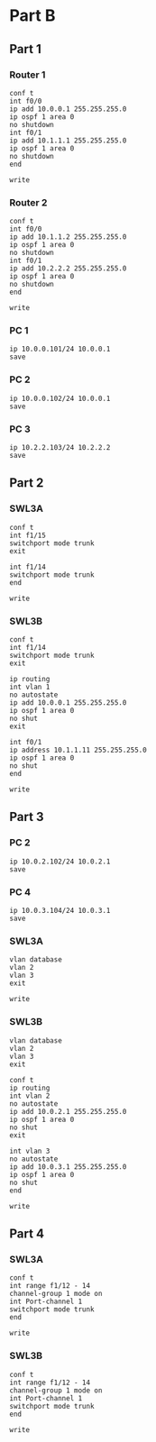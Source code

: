 # Part B 

## Part 1

### Router 1
```
conf t
int f0/0
ip add 10.0.0.1 255.255.255.0
ip ospf 1 area 0
no shutdown
int f0/1
ip add 10.1.1.1 255.255.255.0
ip ospf 1 area 0
no shutdown
end

write
```

### Router 2
```
conf t
int f0/0
ip add 10.1.1.2 255.255.255.0
ip ospf 1 area 0
no shutdown
int f0/1
ip add 10.2.2.2 255.255.255.0
ip ospf 1 area 0
no shutdown
end

write
```

### PC 1
```
ip 10.0.0.101/24 10.0.0.1
save
```

### PC 2
```
ip 10.0.0.102/24 10.0.0.1
save
```

### PC 3
```
ip 10.2.2.103/24 10.2.2.2
save
```

## Part 2

### SWL3A

```
conf t
int f1/15
switchport mode trunk
exit 

int f1/14
switchport mode trunk
end

write
```

### SWL3B

```
conf t
int f1/14
switchport mode trunk
exit

ip routing
int vlan 1
no autostate
ip add 10.0.0.1 255.255.255.0
ip ospf 1 area 0
no shut
exit

int f0/1
ip address 10.1.1.11 255.255.255.0
ip ospf 1 area 0
no shut
end 

write
```

## Part 3

### PC 2

```
ip 10.0.2.102/24 10.0.2.1
save
```

### PC 4

```
ip 10.0.3.104/24 10.0.3.1
save
```

### SWL3A
```
vlan database
vlan 2
vlan 3
exit

write
```



### SWL3B
```
vlan database
vlan 2
vlan 3
exit

conf t
ip routing
int vlan 2
no autostate
ip add 10.0.2.1 255.255.255.0
ip ospf 1 area 0
no shut
exit

int vlan 3
no autostate
ip add 10.0.3.1 255.255.255.0
ip ospf 1 area 0
no shut
end

write
``` 

## Part 4

### SWL3A
``` 
conf t
int range f1/12 - 14
channel-group 1 mode on
int Port-channel 1
switchport mode trunk
end

write
``` 

### SWL3B
``` 
conf t
int range f1/12 - 14
channel-group 1 mode on
int Port-channel 1
switchport mode trunk
end

write
``` 